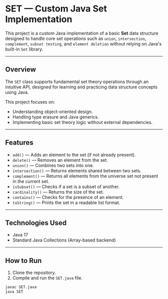 # SET — Custom Java Set Implementation

This project is a custom Java implementation of a basic **Set** data structure designed to handle core set operations such as `union`, `intersection`, `complement`, `subset testing`, and `element deletion` without relying on Java's built-in `Set` library.

---

## Overview
The `SET` class supports fundamental set theory operations through an intuitive API, designed for learning and practicing data structure concepts using Java.

This project focuses on:
- Understanding object-oriented design.
- Handling type erasure and Java generics.
- Implementing basic set theory logic without external dependencies.

---

## Features
- `add()` — Adds an element to the set (if not already present).
- `delete()` — Removes an element from the set.
- `union()` — Combines two sets into one.
- `intersection()` — Returns elements shared between two sets.
- `complement()` — Returns all elements from the universe set not present in the current set.
- `isSubset()` — Checks if a set is a subset of another.
- `cardinality()` — Returns the size of the set.
- `contains()` — Checks for the presence of an element.
- `toString()` — Prints the set in a readable list format.

---

## Technologies Used
- Java 17
- Standard Java Collections (Array-based backend)

---

## How to Run
1. Clone the repository.
2. Compile and run the `SET.java` file.
```bash
javac SET.java
java SET
